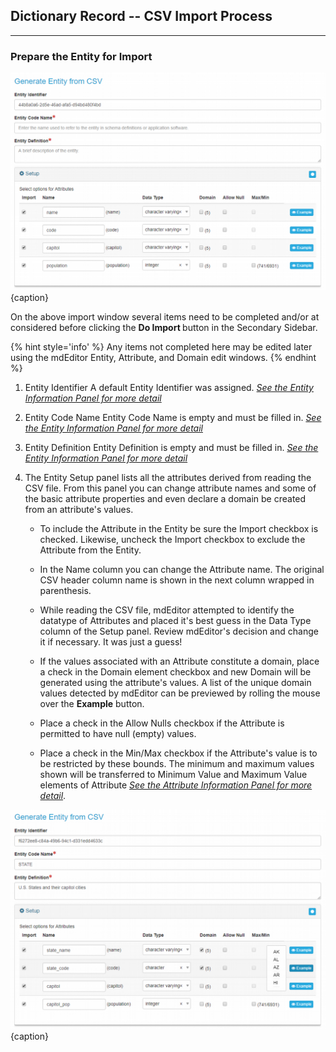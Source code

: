 ## Dictionary Record -- CSV Import Process
---

### Prepare the Entity for Import

![Entity Staged for Import](/assets/reference/edit-objects/dictionary/entities/csvImport2.png){caption}

On the above import window several items need to be completed and/or at considered before clicking the <strong><span class="btn btn-info btn-xs"> <i class="fa fa-sign-in"> </i> Do Import </span> </strong> button in the <span class="md-window">Secondary Sidebar</span>.

  {% hint style='info' %}
  Any items not completed here may be edited later using the mdEditor <span class="md-panel">Entity</span>, <span class="md-panel">Attribute</span>, and <span class="md-panel">Domain</span> edit windows.
  {% endhint %}

1. <span class="md-element">Entity Identifier</span>  A default <span class="md-element">Entity Identifier</span> was assigned.  *[See the Entity Information Panel for more detail](../entityInfo-panel.md)*

1. <span class="md-element">Entity Code Name</span> <i class="fa fa-asterisk required" title="Required"> </i>  <span class="md-element">Entity Code Name</span> is empty and must be filled in.  *[See the Entity Information Panel for more detail](../entityInfo-panel.md)*

1. <span class="md-element">Entity Definition</span> <i class="fa fa-asterisk required" title="Required"> </i>  <span class="md-element">Entity Definition</span> is empty and must be filled in.  *[See the Entity Information Panel for more detail](../entityInfo-panel.md)*

1. The <span class="md-panel">Entity Setup</span> panel lists all the attributes derived from reading the CSV file. From this panel you can change attribute names and some of the basic attribute properties and even declare a domain be created from an attribute's values.

   * To include the <span class="md-panel">Attribute</span> in the <span class="md-panel">Entity</span> be sure the <span class="md-element">Import</span> checkbox is checked.  Likewise, uncheck the <span class="md-element">Import</span> checkbox to exclude the <span class="md-panel">Attribute</span> from the <span class="md-panel">Entity</span>.
    
   * In the <span class="md-element">Name</span> column you can change the <span class="md-panel">Attribute</span> name.  The original CSV header column name is shown in the next column wrapped in parenthesis.
    
   * While reading the CSV file, mdEditor attempted to identify the datatype of <span class="md-panel">Attributes</span> and placed it's best guess in the <span class="md-element">Data Type</span> column of the <span class="md-panel">Setup</span> panel. Review mdEditor's decision and change it if necessary.  It was just a guess!
    
   * If the values associated with an <span class="md-panel">Attribute</span> constitute a domain, place a check in the <span class="md-element">Domain</span> element checkbox and new <span class="md-panel">Domain</span> will be generated using the attribute's values. A list of the unique domain values detected by mdEditor can be previewed by rolling the mouse over the <strong class="btn btn-info btn-xs"> <i class="fa fa-eye" title="Required"> </i> Example</strong> button.
    
   * Place a check in the <span class="md-element">Allow Nulls</span> checkbox if the <span class="md-panel">Attribute</span> is permitted to have null (empty) values. 

   * Place a check in the <span class="md-element">Min/Max</span> checkbox if the <span class="md-panel">Attribute</span>'s value is to be restricted by these bounds.  The minimum and maximum values shown will be transferred to <span class="md-element">Minimum Value</span> and <span class="md-element">Maximum Value</span> elements of <span class="md-panel">Attribute</span> *[See the Attribute Information Panel for more detail](../../attribute-panels/attributeInfo-panel.md)*. 
   
![Entity Ready for Import](/assets/reference/edit-objects/dictionary/entities/csvImport3.png){caption}
